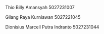 Thio Billy Amansyah	5027231007

Gilang Raya Kurniawan	5027221045

Dionisius Marcell Putra Indranto	5027231044
